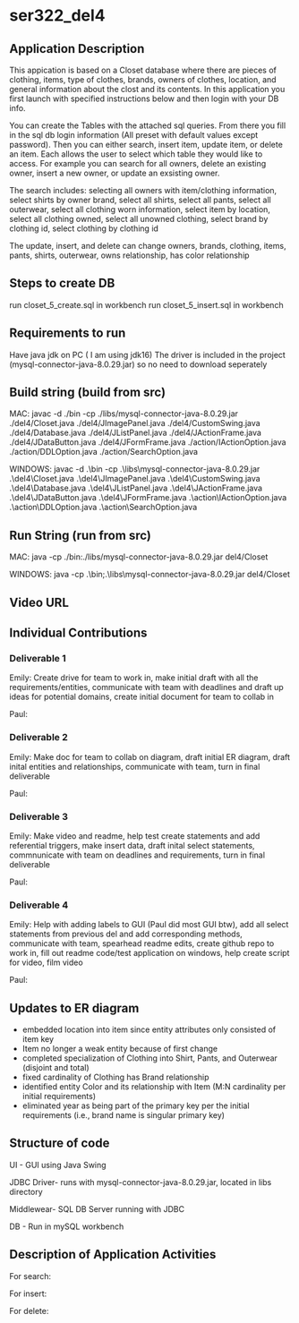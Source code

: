 # ser322_del4

## Application Description
This appication is based on a Closet database where there are pieces of clothing, items, type of clothes, brands, owners of clothes, location, and general information about the clost and its contents.
In this application you first launch with specified instructions below and then login with your DB info. 

You can create the Tables with the attached sql queries. From there you fill in the sql db login information 
(All preset with default values except password). Then you can either search, insert item, update item, or delete an item. Each allows the user to select which table they would like to access.
For example you can search for all owners, delete an existing owner, insert a new owner, or update an exsisting owner.

The search includes: selecting all owners with item/clothing information, select shirts by owner brand, select all shirts, select all pants, select all outerwear, select all clothing worn information,
select item by location, select all clothing owned, select all unowned clothing, select brand by clothing id, select clothing by clothing id

The update, insert, and delete can change owners, brands, clothing, items, pants, shirts, outerwear, owns relationship, has color relationship

## Steps to create DB
run closet_5_create.sql in workbench
run closet_5_insert.sql in workbench

## Requirements to run
Have java jdk on PC ( I am using jdk16)
The driver is included in the project (mysql-connector-java-8.0.29.jar) so no need to download seperately

## Build string (build from src)
MAC: javac -d ./bin -cp  ./libs/mysql-connector-java-8.0.29.jar  ./del4/Closet.java ./del4/JImagePanel.java ./del4/CustomSwing.java ./del4/Database.java ./del4/JListPanel.java ./del4/JActionFrame.java ./del4/JDataButton.java ./del4/JFormFrame.java ./action/IActionOption.java ./action/DDLOption.java ./action/SearchOption.java


WINDOWS: javac -d .\bin -cp .\libs\mysql-connector-java-8.0.29.jar .\del4\Closet.java .\del4\JImagePanel.java .\del4\CustomSwing.java .\del4\Database.java .\del4\JListPanel.java .\del4\JActionFrame.java .\del4\JDataButton.java .\del4\JFormFrame.java .\action\IActionOption.java .\action\DDLOption.java .\action\SearchOption.java

## Run String (run from src)
MAC: java -cp ./bin:./libs/mysql-connector-java-8.0.29.jar del4/Closet

WINDOWS: java -cp .\bin;.\libs\mysql-connector-java-8.0.29.jar del4/Closet

## Video URL

## Individual Contributions
### Deliverable 1
Emily: Create drive for team to work in, make initial draft with all the requirements/entities, communicate with team with deadlines and draft up ideas for potential domains, create initial document for team to collab in

Paul:

### Deliverable 2
Emily: Make doc for team to collab on diagram, draft initial ER diagram, draft inital entities and relationships, communicate with team, turn in final deliverable

Paul:

### Deliverable 3
Emily: Make video and readme, help test create statements and add referential triggers, make insert data, draft inital select statements, commnunicate with team on deadlines and requirements, turn in final deliverable

Paul:

### Deliverable 4
Emily: Help with adding labels to GUI (Paul did most GUI btw), add all select statements from previous del and add corresponding methods, communicate with team, spearhead readme edits, create github repo to work in, fill out readme code/test application on windows, help create script for video, film video

Paul:

## Updates to ER diagram
- embedded location into item since entity attributes only consisted of item key
- Item no longer a weak entity because of first change
- completed specialization of Clothing into Shirt, Pants, and Outerwear (disjoint and total)
- fixed cardinality of Clothing has Brand relationship
- identified entity Color and its relationship with Item (M:N cardinality per initial requirements)
- eliminated year as being part of the primary key per the initial requirements (i.e., brand name is singular primary key)

## Structure of code

UI - GUI using Java Swing

JDBC Driver- runs with mysql-connector-java-8.0.29.jar, located in libs directory

Middlewear- SQL DB Server running with JDBC

DB - Run in mySQL workbench

## Description of Application Activities

For search:

For insert:

For delete:
